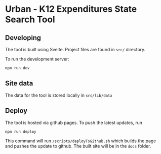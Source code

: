 # Urban - K12 Expenditures State Search Tool

## Developing

The tool is built using Svelte. Project files are found in `src/` directory.

To run the development server:

```bash
npm run dev
```

## Site data

The data for the tool is stored locally in `src/lib/data`

## Deploy

The tool is hosted via github pages. To push the latest updates, run

```bash
npm run deploy
```

This command will run `/scripts/deployToGithub.sh` which builds the page and pushes the update to github. The built site will be in the `docs` folder.
